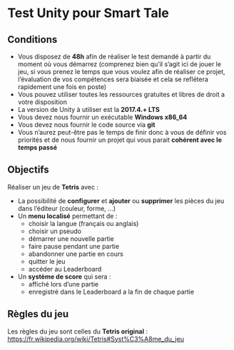 # Test Unity pour Smart Tale

## Conditions
* Vous disposez de **48h** afin de réaliser le test demandé à partir du moment où vous démarrez (comprenez bien qu’il s’agit ici de jouer le jeu, si vous prenez le temps que vous voulez afin de réaliser ce projet, l’évaluation de vos compétences sera biaisée et cela se reflétera rapidement une fois en poste)
* Vous pouvez utiliser toutes les ressources gratuites et libres de droit a votre disposition
* La version de Unity à utiliser est la **2017.4.+ LTS**
* Vous devez nous fournir un exécutable **Windows x86_64**
* Vous devez nous fournir le code source via **git**
* Vous n’aurez peut-être pas le temps de finir donc à vous de définir vos priorités et de nous fournir un projet qui vous parait **cohérent avec le temps passé**

## Objectifs
Réaliser un jeu de **Tetris** avec :

* La possibilité de **configurer** et **ajouter** ou **supprimer** les pièces du jeu dans l’éditeur (couleur, forme, …)
* Un **menu localisé** permettant de :
	* choisir la langue (français ou anglais)
	* choisir un pseudo
	* démarrer une nouvelle partie
	* faire pause pendant une partie
	* abandonner une partie en cours
	* quitter le jeu
	* accéder au Leaderboard
* Un **système de score** qui sera :
	* affiché lors d’une partie
	* enregistré dans le Leaderboard a la fin de chaque partie

## Règles du jeu
Les règles du jeu sont celles du **Tetris original** : https://fr.wikipedia.org/wiki/Tetris#Syst%C3%A8me_du_jeu